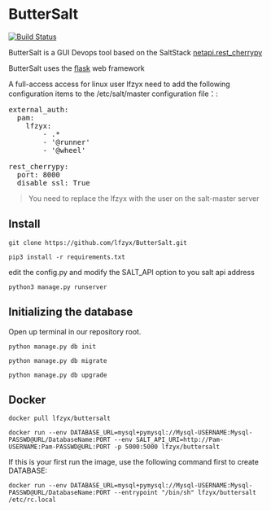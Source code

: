 # ButterSalt

[![Build Status](https://travis-ci.org/lfzyx/ButterSalt.svg?branch=master)](https://travis-ci.org/lfzyx/ButterSalt)

ButterSalt is a GUI Devops tool based on the SaltStack [netapi.rest_cherrypy](https://docs.saltstack.com/en/latest/ref/netapi/all/salt.netapi.rest_cherrypy.html)

ButterSalt uses the [flask](http://flask.pocoo.org) web framework

A full-access access for linux user lfzyx need to add the following configuration items to the /etc/salt/master configuration file：:

<pre>
external_auth:
  pam:
    lfzyx:
        - .*
        - '@runner'
        - '@wheel'

rest_cherrypy:
  port: 8000
  disable_ssl: True
</pre>

> You need to replace the lfzyx with the user on the salt-master server

## Install

`git clone https://github.com/lfzyx/ButterSalt.git`

`pip3 install -r requirements.txt`

edit the config.py and modify the SALT_API option to you salt api address

`python3 manage.py runserver`

## Initializing the database

Open up terminal in our repository root.

`python manage.py db init`

`python manage.py db migrate`

`python manage.py db upgrade`


## Docker

`docker pull lfzyx/buttersalt`

`docker run --env DATABASE_URL=mysql+pymysql://Mysql-USERNAME:Mysql-PASSWD@URL/DatabaseName:PORT --env SALT_API_URI=http://Pam-USERNAME:Pam-PASSWD@URL:PORT -p 5000:5000 lfzyx/buttersalt`

If this is your first run the image, use the following command first to create DATABASE:

`docker run --env DATABASE_URL=mysql+pymysql://Mysql-USERNAME:Mysql-PASSWD@URL/DatabaseName:PORT --entrypoint "/bin/sh" lfzyx/buttersalt /etc/rc.local`
